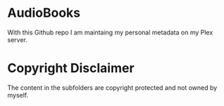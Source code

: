 # AudioBooks
With this Github repo I am maintaing my personal metadata on my Plex server.

# Copyright Disclaimer
The content in the subfolders are copyright protected and not owned by myself.
